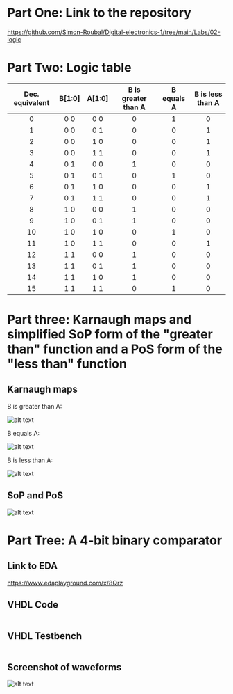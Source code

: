 # Part One: Link to the repository

https://github.com/Simon-Roubal/Digital-electronics-1/tree/main/Labs/02-logic

# Part Two: Logic table

| **Dec. equivalent** | **B[1:0]** | **A[1:0]** | **B is greater than A** | **B equals A** | **B is less than A** |
| :-: | :-: | :-: | :-: | :-: | :-: |
| 0 | 0 0 | 0 0 | 0 | 1 | 0 |
| 1 | 0 0 | 0 1 | 0 | 0 | 1 |
| 2 | 0 0 | 1 0 | 0 | 0 | 1 |
| 3 | 0 0 | 1 1 | 0 | 0 | 1 |
| 4 | 0 1 | 0 0 | 1 | 0 | 0 |
| 5 | 0 1 | 0 1 | 0 | 1 | 0 |
| 6 | 0 1 | 1 0 | 0 | 0 | 1 |
| 7 | 0 1 | 1 1 | 0 | 0 | 1 |
| 8 | 1 0 | 0 0 | 1 | 0 | 0 |
| 9 | 1 0 | 0 1 | 1 | 0 | 0 |
| 10 | 1 0 | 1 0 | 0 | 1 | 0 |
| 11 | 1 0 | 1 1 | 0 | 0 | 1 |
| 12 | 1 1 | 0 0 | 1 | 0 | 0 |
| 13 | 1 1 | 0 1 | 1 | 0 | 0 |
| 14 | 1 1 | 1 0 | 1 | 0 | 0 |
| 15 | 1 1 | 1 1 | 0 | 1 | 0 |

# Part three: Karnaugh maps and simplified SoP form of the "greater than" function and a PoS form of the "less than" function

## Karnaugh maps

B is greater than A: 

![alt text](https://github.com/Simon-Roubal/Digital-electronics-1/blob/main/Labs/02-logic/pictures/B%20bigger%20than%20A.png?raw=true)

B equals A: 

![alt text](https://github.com/Simon-Roubal/Digital-electronics-1/blob/main/Labs/02-logic/pictures/b%20equals%20to%20a.png?raw=true)

B is less than A: 

![alt text](https://github.com/Simon-Roubal/Digital-electronics-1/blob/main/Labs/02-logic/pictures/b%20smaller%20than%20a.png?raw=true)

## SoP and PoS

![alt text](https://github.com/Simon-Roubal/Digital-electronics-1/blob/main/Labs/02-logic/pictures/Equations.png?raw=true)

# Part Tree: A 4-bit binary comparator

## Link to EDA

https://www.edaplayground.com/x/8Qrz

## VHDL Code

```vhdl

```

## VHDL Testbench


```vhdl

```

## Screenshot of waveforms

![alt text](?raw=true)
